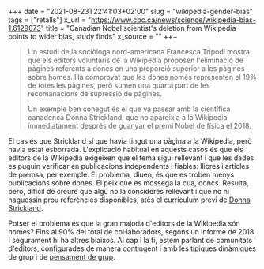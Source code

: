 +++
date = "2021-08-23T22:41:03+02:00"
slug = "wikipedia-gender-bias"
tags = ["retalls"]
x_url = "https://www.cbc.ca/news/science/wikipedia-bias-1.6129073"
title = "Canadian Nobel scientist's deletion from Wikipedia points to wider bias, study finds"
x_source = ""
+++

> Un estudi de la sociòloga nord-americana Francesca Tripodi mostra que els editors voluntaris de la Wikipedia proposen l'eliminació de pàgines referents a dones en una proporció superior a les pàgines sobre homes. Ha comprovat que les dones només representen el 19% de totes les pàgines, però sumen una quarta part de les recomanacions de supressió de pàgines.
> 
> Un exemple ben conegut és el que va passar amb la científica canadenca Donna Strickland, que no apareixia a la Wikipedia immediatament després de guanyar el premi Nobel de física el 2018.

El cas és que Strickland sí que havia tingut una pàgina a la Wikipedia, però havia estat esborrada. L'explicació habitual en aquests casos és que els editors de la Wikipedia exigeixen que el tema sigui rellevant i que les dades es puguin verificar en publicacions independents i fiables: llibres i articles de premsa, per exemple. El problema, diuen, és que es troben menys publicacions sobre dones. El peix que es mossega la cua, doncs. Resulta, però, difícil de creure que algú no la considerés rellevant i que no hi haguessin prou referències disponibles, atès el currículum previ de [Donna Strickland](https://en.wikipedia.org/wiki/Donna_Strickland).

Potser el problema és que la gran majoria d'editors de la Wikipedia són homes? Fins al 90% del total de col·laboradors, segons un informe de 2018. I segurament hi ha altres biaixos. Al cap i la fi, estem parlant de comunitats d'editors, configurades de manera contingent i amb les típiques dinàmiques de grup i de [pensament de grup](https://en.wikipedia.org/wiki/Groupthink).
